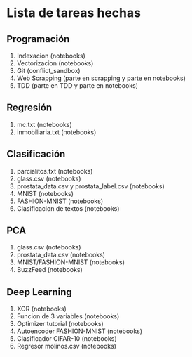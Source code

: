 # Lista de tareas hechas

## Programación
1. Indexacion (notebooks)
2. Vectorizacion (notebooks)
3. Git (conflict_sandbox)
4. Web Scrapping (parte en scrapping y parte en notebooks)
5. TDD (parte en TDD y parte en notebooks)

## Regresión
1. mc.txt (notebooks)
2. inmobiliaria.txt (notebooks)

## Clasificación
1. parcialitos.txt (notebooks)
2. glass.csv (notebooks)
3. prostata_data.csv y prostata_label.csv (notebooks)
4. MNIST (notebooks)
5. FASHION-MNIST (notebooks)
6. Clasificacion de textos (notebooks)

## PCA
1. glass.csv (notebooks)
2. prostata_data.csv (notebooks)
3. MNIST/FASHION-MNIST (notebooks)
4. BuzzFeed (notebooks)

## Deep Learning
1. XOR (notebooks)
2. Funcion de 3 variables (notebooks)
3. Optimizer tutorial (notebooks)
4. Autoencoder FASHION-MNIST (notebooks)
5. Clasificador CIFAR-10 (notebooks)
6. Regresor molinos.csv (notebooks)
